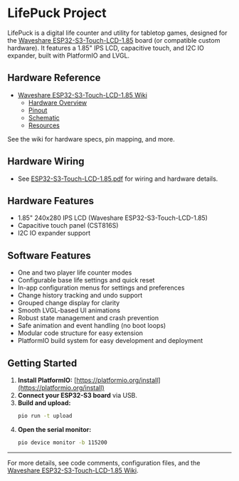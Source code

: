 # LifePuck Project

LifePuck is a digital life counter and utility for tabletop games, designed for the [Waveshare ESP32-S3-Touch-LCD-1.85](https://www.waveshare.com/wiki/ESP32-S3-Touch-LCD-1.85) board (or compatible custom hardware). It features a 1.85" IPS LCD, capacitive touch, and I2C IO expander, built with PlatformIO and LVGL.

## Hardware Reference

- [Waveshare ESP32-S3-Touch-LCD-1.85 Wiki](https://www.waveshare.com/wiki/ESP32-S3-Touch-LCD-1.85)
  - [Hardware Overview](https://www.waveshare.com/wiki/ESP32-S3-Touch-LCD-1.85#Hardware_Overview)
  - [Pinout](https://www.waveshare.com/wiki/ESP32-S3-Touch-LCD-1.85#Pinout)
  - [Schematic](https://www.waveshare.com/wiki/ESP32-S3-Touch-LCD-1.85#Schematic)
  - [Resources](https://www.waveshare.com/wiki/ESP32-S3-Touch-LCD-1.85#Resources)

See the wiki for hardware specs, pin mapping, and more.

## Hardware Wiring

- See [ESP32-S3-Touch-LCD-1.85.pdf](ESP32-S3-Touch-LCD-1.85.pdf) for wiring and hardware details.

## Hardware Features

- 1.85" 240x280 IPS LCD (Waveshare ESP32-S3-Touch-LCD-1.85)
- Capacitive touch panel (CST816S)
- I2C IO expander support

## Software Features

- One and two player life counter modes
- Configurable base life settings and quick reset
- In-app configuration menus for settings and preferences
- Change history tracking and undo support
- Grouped change display for clarity
- Smooth LVGL-based UI animations
- Robust state management and crash prevention
- Safe animation and event handling (no boot loops)
- Modular code structure for easy extension
- PlatformIO build system for easy development and deployment

## Getting Started

1. **Install PlatformIO:** [https://platformio.org/install](https://platformio.org/install)
2. **Connect your ESP32-S3 board** via USB.
3. **Build and upload:**
   ```sh
   pio run -t upload
   ```
4. **Open the serial monitor:**
   ```sh
   pio device monitor -b 115200
   ```

---

For more details, see code comments, configuration files, and the [Waveshare ESP32-S3-Touch-LCD-1.85 Wiki](https://www.waveshare.com/wiki/ESP32-S3-Touch-LCD-1.85).
